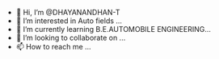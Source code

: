 - 👋 Hi, I’m @DHAYANANDHAN-T
- 👀 I’m interested in Auto fields ...
- 🌱 I’m currently learning B.E.AUTOMOBILE ENGINEERING...
- 💞️ I’m looking to collaborate on ...
- 📫 How to reach me ...

<!---
DHAYANANDHAN-T/DHAYANANDHAN-T is a ✨ special ✨ repository because its `README.md` (this file) appears on your GitHub profile.
You can click the Preview link to take a look at your changes.
--->
